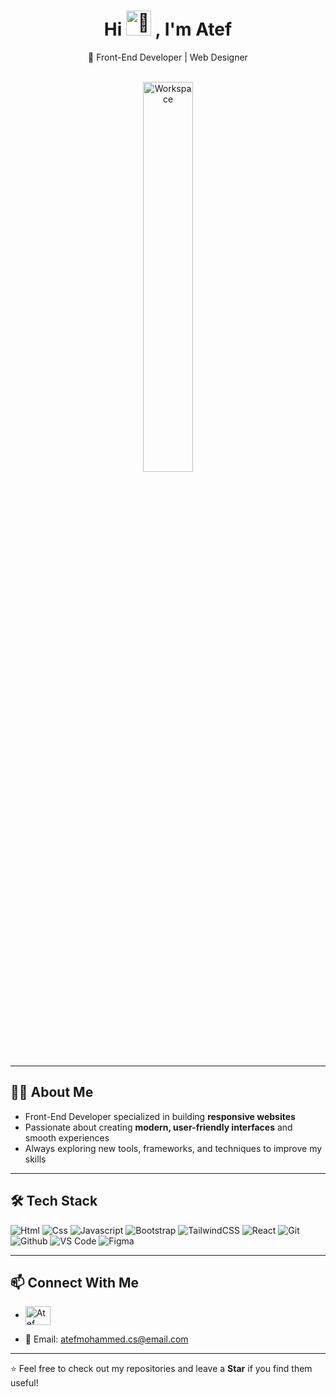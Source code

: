 <div align="center">
<h1 align="center">Hi <picture>
  <source srcset="https://fonts.gstatic.com/s/e/notoemoji/latest/1f44b_1f3fb/512.webp" type="image/webp">
  <img src="https://fonts.gstatic.com/s/e/notoemoji/latest/1f44b_1f3fb/512.gif" alt="👋" width="40" height="40">
</picture>, I'm Atef</h1> 

🚀 Front-End Developer | Web Designer  

<br>

<img src="https://github.com/SP-XD/SP-XD/blob/main/images/dev-working_rounded.gif?raw=true" alt="Workspace" width="40%"/>

</div>

---

## 👨‍💻 About Me
- Front-End Developer specialized in building **responsive websites**  
- Passionate about creating **modern, user-friendly interfaces** and smooth experiences  
- Always exploring new tools, frameworks, and techniques to improve my skills  

---

## 🛠️ Tech Stack
![Html](https://img.shields.io/badge/HTML5-E34F26?style=flat&logo=html5&logoColor=white)
![Css](https://img.shields.io/badge/CSS3-1572B6?style=flat&logo=css3&logoColor=white)
![Javascript](https://img.shields.io/badge/JavaScript-323330?style=flat&logo=javascript&logoColor=F7DF1E)
![Bootstrap](https://img.shields.io/badge/Bootstrap-563D7C?style=flat&logo=bootstrap&logoColor=white)
![TailwindCSS](https://img.shields.io/badge/Tailwind_CSS-38B2AC?style=flat&logo=tailwind-css&logoColor=white)
![React](https://img.shields.io/badge/React-20232A?style=flat&logo=react&logoColor=61DAFB)
![Git](https://img.shields.io/badge/GIT-E44C30?style=flat&logo=git&logoColor=white)
![Github](https://img.shields.io/badge/GitHub-100000?style=flat&logo=github&logoColor=white)
![VS Code](https://img.shields.io/badge/Visual_Studio_Code-0078D4?style=flat&logo=visual%20studio%20code&logoColor=white)
![Figma](https://img.shields.io/badge/Figma-F24E1E?style=flat&logo=figma&logoColor=white)

---

## 📫 Connect With Me
- <a href="https://www.linkedin.com/in/atefmohamed0?utm_source=share&utm_campaign=share_via&utm_content=profile&utm_medium=ios_app" target="blank"><img align="center" src="https://raw.githubusercontent.com/rahuldkjain/github-profile-readme-generator/master/src/images/icons/Social/linked-in-alt.svg" alt="Atef Mohamed" height="30" width="40" /></a>

- 📧 Email: atefmohammed.cs@email.com  

---

⭐️ Feel free to check out my repositories and leave a **Star** if you find them useful!
